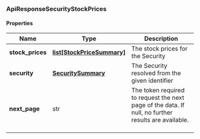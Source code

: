 

[//]: # (CLASS:ApiResponseSecurityStockPrices)

[//]: # (KIND:object)

### ApiResponseSecurityStockPrices

#### Properties

[//]: # (START_DEFINITION)

Name | Type | Description
------------ | ------------- | -------------
**stock_prices** | [**list[StockPriceSummary]**](StockPriceSummary.md) | The stock prices for the Security &nbsp;
**security** | [**SecuritySummary**](SecuritySummary.md) | The Security resolved from the given identifier &nbsp;
**next_page** | str | The token required to request the next page of the data. If null, no further results are available. &nbsp;

[//]: # (END_DEFINITION)


[//]: # (CONTAINED_CLASS:StockPriceSummary)


[//]: # (CONTAINED_CLASS:SecuritySummary)



